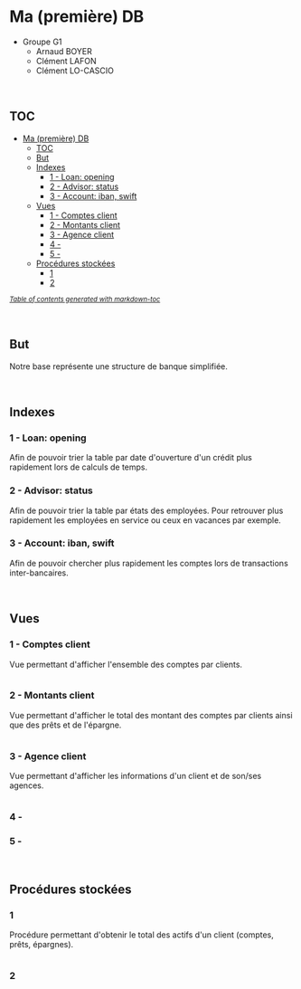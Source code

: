 # Ma (première) DB

- Groupe G1
  - Arnaud BOYER
  - Clément LAFON
  - Clément LO-CASCIO

<br>

## TOC

- [Ma (première) DB](#ma--premi-re--db)
  * [TOC](#toc)
  * [But](#but)
  * [Indexes](#indexes)
    + [1 - Loan: opening](#1---loan--opening)
    + [2 - Advisor: status](#2---advisor--status)
    + [3 - Account: iban, swift](#3---account--iban--swift)
  * [Vues](#vues)
    + [1 - Comptes client](#1---comptes-client)
    + [2 - Montants client](#2---montants-client)
    + [3 - Agence client](#3---agence-client)
    + [4 -](#4--)
    + [5 -](#5--)
  * [Procédures stockées](#proc-dures-stock-es)
    + [1](#1)
    + [2](#2)

<small><i><a href='http://ecotrust-canada.github.io/markdown-toc/'>Table of contents generated with markdown-toc</a></i></small>


<br>


## But

Notre base représente une structure de banque simplifiée.

<br>

## Indexes

### 1 - Loan: opening

Afin de pouvoir trier la table par date d'ouverture d'un crédit plus rapidement lors de calculs de temps.



### 2 - Advisor: status

Afin de pouvoir trier la table par états des employées. Pour retrouver plus rapidement les employées en service ou ceux en vacances par exemple.



### 3 - Account: iban, swift

Afin de pouvoir chercher plus rapidement les comptes lors de transactions inter-bancaires.

<br>

## Vues 

### 1 - Comptes client

Vue permettant d'afficher l'ensemble des comptes par clients.

```sql

```



### 2 - Montants client

Vue permettant d'afficher le total des montant des comptes par clients ainsi que des prêts et de l'épargne.

```sql
```



### 3 - Agence client

Vue permettant d'afficher les informations d'un client et de son/ses agences.

```sql
```



### 4 -



### 5 -

<br>

## Procédures stockées

### 1

Procédure permettant d'obtenir le total des actifs d'un client (comptes, prêts, épargnes).

```sql

```



### 2





